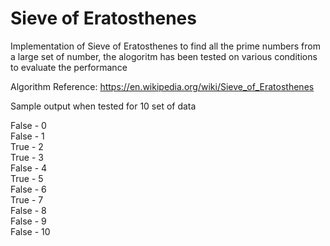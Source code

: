 # Sieve of Eratosthenes
Implementation of Sieve of Eratosthenes to find all the prime numbers from a large set of number, the alogoritm has been tested on various conditions to evaluate the performance

Algorithm Reference:
https://en.wikipedia.org/wiki/Sieve_of_Eratosthenes

Sample output when tested for 10 set of data

False - 0 <br/>
False - 1 <br/>
True - 2 <br/>
True - 3 <br/>
False - 4 <br/>
True - 5 <br/>
False - 6 <br/>
True - 7 <br/>
False - 8 <br/>
False - 9 <br/>
False - 10 <br/>
